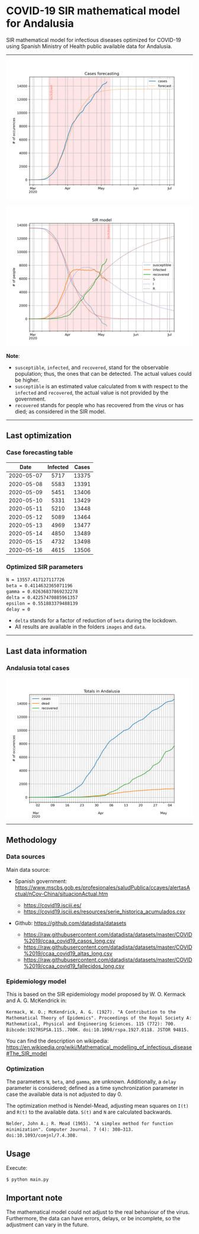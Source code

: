 # COVID-19 SIR mathematical model for Andalusia

SIR mathematical model for infectious diseases optimized for COVID-19 using Spanish Ministry of Health public available data for Andalusia.

-----

![sir-cases](https://github.com/agastalver/sir-covid-19-andalusia/raw/master/images/generated-sir-cases.png "SIR Model Cases")

![sir](https://github.com/agastalver/sir-covid-19-andalusia/raw/master/images/generated-sir.png "SIR Model")

**Note**: 

* `susceptible`, `infected`, and `recovered`, stand for the observable population; thus, the ones that can be detected. The actual values could be higher.
* `susceptible` is an estimated value calculated from `N` with respect to the `infected` and `recovered`, the actual value is not provided by the government.
* `recovered` stands for people who has recovered from the virus or has died; as considered in the SIR model.

-----

## Last optimization

### Case forecasting table

| Date           | Infected | Cases    |
|:--------------:|:--------:|:--------:|
| 2020-05-07 | 5717 | 13375 |
| 2020-05-08 | 5583 | 13391 |
| 2020-05-09 | 5451 | 13406 |
| 2020-05-10 | 5331 | 13429 |
| 2020-05-11 | 5210 | 13448 |
| 2020-05-12 | 5089 | 13464 |
| 2020-05-13 | 4969 | 13477 |
| 2020-05-14 | 4850 | 13489 |
| 2020-05-15 | 4732 | 13498 |
| 2020-05-16 | 4615 | 13506 |

### Optimized SIR parameters

```
N = 13557.417127117726
beta = 0.4114632365071196
gamma = 0.02636837869232278
delta = 0.42257470885961357
epsilon = 0.551883379488139
delay = 0
```

* `delta` stands for a factor of reduction of `beta` during the lockdown.
* All results are available in the folders `images` and `data`.

-----

## Last data information

### Andalusia total cases

![total](https://github.com/agastalver/sir-covid-19-andalusia/raw/master/images/generated-total.png "Total cases")

-----

## Methodology

### Data sources

Main data source:

* Spanish government: https://www.mscbs.gob.es/profesionales/saludPublica/ccayes/alertasActual/nCov-China/situacionActual.htm
  * https://covid19.isciii.es/
  * https://covid19.isciii.es/resources/serie_historica_acumulados.csv

* Github: https://github.com/datadista/datasets
  * https://raw.githubusercontent.com/datadista/datasets/master/COVID%2019/ccaa_covid19_casos_long.csv
  * https://raw.githubusercontent.com/datadista/datasets/master/COVID%2019/ccaa_covid19_altas_long.csv
  * https://raw.githubusercontent.com/datadista/datasets/master/COVID%2019/ccaa_covid19_fallecidos_long.csv

### Epidemiology model

This is based on the SIR epidemiology model proposed by W. O. Kermack and A. G. McKendrick in:

```
Kermack, W. O.; McKendrick, A. G. (1927). "A Contribution to the Mathematical Theory of Epidemics". Proceedings of the Royal Society A: Mathematical, Physical and Engineering Sciences. 115 (772): 700. Bibcode:1927RSPSA.115..700K. doi:10.1098/rspa.1927.0118. JSTOR 94815.
```

You can find the description on wikipedia: https://en.wikipedia.org/wiki/Mathematical_modelling_of_infectious_disease#The_SIR_model

### Optimization

The parameters `N`, `beta`, and `gamma`, are unknown. Additionally, a `delay` parameter is considered; defined as a time synchronization parameter in case the available data is not adjusted to day 0.

The optimization method is Nendel-Mead, adjusting mean squares on `I(t)` and `R(t)` to the available data. `S(t)` and `N` are calculated backwards.

```
Nelder, John A.; R. Mead (1965). "A simplex method for function minimization". Computer Journal. 7 (4): 308–313. doi:10.1093/comjnl/7.4.308.
```

## Usage

Execute:

```
$ python main.py
```

## Important note

The mathematical model could not adjust to the real behaviour of the virus. Furthermore, the data can have errors, delays, or be incomplete, so the adjustment can vary in the future.
